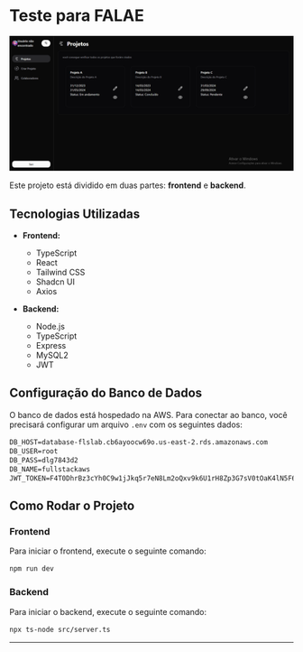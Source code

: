 # Teste para FALAE

![Texto alternativo](./Assets/image.png)

Este projeto está dividido em duas partes: **frontend** e **backend**.


## Tecnologias Utilizadas

- **Frontend:**
  - TypeScript
  - React
  - Tailwind CSS
  - Shadcn UI
  - Axios

- **Backend:**
  - Node.js
  - TypeScript
  - Express
  - MySQL2
  - JWT

## Configuração do Banco de Dados

O banco de dados está hospedado na AWS. Para conectar ao banco, você precisará configurar um arquivo `.env` com os seguintes dados:

```
DB_HOST=database-flslab.cb6ayoocw69o.us-east-2.rds.amazonaws.com
DB_USER=root
DB_PASS=dlg7843d2
DB_NAME=fullstackaws
JWT_TOKEN=F4T0DhrBz3cYh0C9w1jJkq5r7eN8Lm2oQxv9k6U1rH8Zp3G7sV0tOaK4lN5F6Wz
```

## Como Rodar o Projeto

### Frontend

Para iniciar o frontend, execute o seguinte comando:

```bash
npm run dev
```

### Backend

Para iniciar o backend, execute o seguinte comando:

```bash
npx ts-node src/server.ts
```

---
